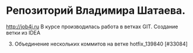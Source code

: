 ﻿# Репозиторий Владимира Шатаева.
http://job4j.ru
В курсе производилась работа в ветках GIT.
Создание ветки из IDEA

3. Объединение нескольких коммитов на ветке hotfix_139840 [#33084]